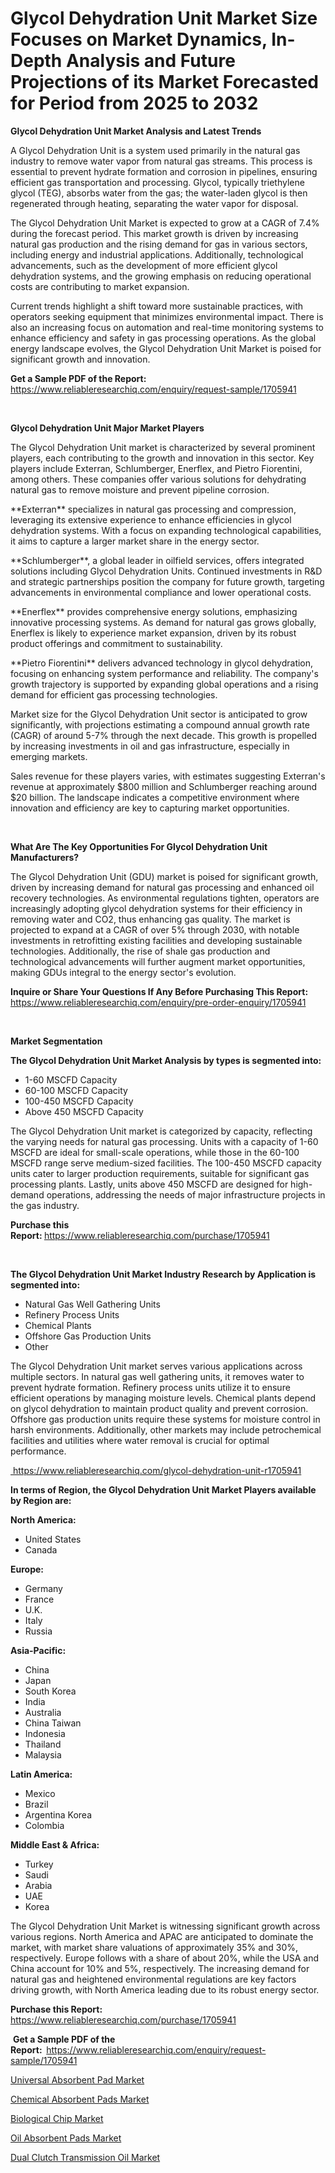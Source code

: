 <p><h1>Glycol Dehydration Unit Market Size Focuses on Market Dynamics, In-Depth Analysis and Future Projections of its Market Forecasted for Period from 2025 to 2032</h1></p><p><strong>Glycol Dehydration Unit Market Analysis and Latest Trends</strong></p>
<p><p>A Glycol Dehydration Unit is a system used primarily in the natural gas industry to remove water vapor from natural gas streams. This process is essential to prevent hydrate formation and corrosion in pipelines, ensuring efficient gas transportation and processing. Glycol, typically triethylene glycol (TEG), absorbs water from the gas; the water-laden glycol is then regenerated through heating, separating the water vapor for disposal.</p><p>The Glycol Dehydration Unit Market is expected to grow at a CAGR of 7.4% during the forecast period. This market growth is driven by increasing natural gas production and the rising demand for gas in various sectors, including energy and industrial applications. Additionally, technological advancements, such as the development of more efficient glycol dehydration systems, and the growing emphasis on reducing operational costs are contributing to market expansion.</p><p>Current trends highlight a shift toward more sustainable practices, with operators seeking equipment that minimizes environmental impact. There is also an increasing focus on automation and real-time monitoring systems to enhance efficiency and safety in gas processing operations. As the global energy landscape evolves, the Glycol Dehydration Unit Market is poised for significant growth and innovation.</p></p>
<p><strong>Get a Sample PDF of the Report:&nbsp;</strong> <a href="https://www.reliableresearchiq.com/enquiry/request-sample/1705941?utm_campaign=1900&utm_medium=2&utm_source=Github&utm_content=ia&utm_term=31032025&utm_id=glycol-dehydration-unit">https://www.reliableresearchiq.com/enquiry/request-sample/1705941</a></p>
<p>&nbsp;</p>
<p><strong>Glycol Dehydration Unit Major Market Players</strong></p>
<p><p>The Glycol Dehydration Unit market is characterized by several prominent players, each contributing to the growth and innovation in this sector. Key players include Exterran, Schlumberger, Enerflex, and Pietro Fiorentini, among others. These companies offer various solutions for dehydrating natural gas to remove moisture and prevent pipeline corrosion.</p><p>**Exterran** specializes in natural gas processing and compression, leveraging its extensive experience to enhance efficiencies in glycol dehydration systems. With a focus on expanding technological capabilities, it aims to capture a larger market share in the energy sector.</p><p>**Schlumberger**, a global leader in oilfield services, offers integrated solutions including Glycol Dehydration Units. Continued investments in R&D and strategic partnerships position the company for future growth, targeting advancements in environmental compliance and lower operational costs.</p><p>**Enerflex** provides comprehensive energy solutions, emphasizing innovative processing systems. As demand for natural gas grows globally, Enerflex is likely to experience market expansion, driven by its robust product offerings and commitment to sustainability.</p><p>**Pietro Fiorentini** delivers advanced technology in glycol dehydration, focusing on enhancing system performance and reliability. The company's growth trajectory is supported by expanding global operations and a rising demand for efficient gas processing technologies.</p><p>Market size for the Glycol Dehydration Unit sector is anticipated to grow significantly, with projections estimating a compound annual growth rate (CAGR) of around 5-7% through the next decade. This growth is propelled by increasing investments in oil and gas infrastructure, especially in emerging markets.</p><p>Sales revenue for these players varies, with estimates suggesting Exterran's revenue at approximately $800 million and Schlumberger reaching around $20 billion. The landscape indicates a competitive environment where innovation and efficiency are key to capturing market opportunities.</p></p>
<p>&nbsp;</p>
<p><strong>What Are The Key Opportunities For Glycol Dehydration Unit Manufacturers?</strong></p>
<p><p>The Glycol Dehydration Unit (GDU) market is poised for significant growth, driven by increasing demand for natural gas processing and enhanced oil recovery technologies. As environmental regulations tighten, operators are increasingly adopting glycol dehydration systems for their efficiency in removing water and CO2, thus enhancing gas quality. The market is projected to expand at a CAGR of over 5% through 2030, with notable investments in retrofitting existing facilities and developing sustainable technologies. Additionally, the rise of shale gas production and technological advancements will further augment market opportunities, making GDUs integral to the energy sector's evolution.</p></p>
<p><strong>Inquire or Share Your Questions If Any Before Purchasing This Report:</strong> <a href="https://www.reliableresearchiq.com/enquiry/pre-order-enquiry/1705941?utm_campaign=1900&utm_medium=2&utm_source=Github&utm_content=ia&utm_term=31032025&utm_id=glycol-dehydration-unit">https://www.reliableresearchiq.com/enquiry/pre-order-enquiry/1705941</a></p>
<p>&nbsp;</p>
<p><strong>Market Segmentation</strong></p>
<p><strong>The Glycol Dehydration Unit Market Analysis by types is segmented into:</strong></p>
<p><ul><li>1-60 MSCFD Capacity</li><li>60-100 MSCFD Capacity</li><li>100-450 MSCFD Capacity</li><li>Above 450 MSCFD Capacity</li></ul></p>
<p><p>The Glycol Dehydration Unit market is categorized by capacity, reflecting the varying needs for natural gas processing. Units with a capacity of 1-60 MSCFD are ideal for small-scale operations, while those in the 60-100 MSCFD range serve medium-sized facilities. The 100-450 MSCFD capacity units cater to larger production requirements, suitable for significant gas processing plants. Lastly, units above 450 MSCFD are designed for high-demand operations, addressing the needs of major infrastructure projects in the gas industry.</p></p>
<p><strong>Purchase this Report:&nbsp;</strong><a href="https://www.reliableresearchiq.com/purchase/1705941?utm_campaign=1900&utm_medium=2&utm_source=Github&utm_content=ia&utm_term=31032025&utm_id=glycol-dehydration-unit">https://www.reliableresearchiq.com/purchase/1705941</a></p>
<p>&nbsp;</p>
<p><strong>The Glycol Dehydration Unit Market Industry Research by Application is segmented into:</strong></p>
<p><ul><li>Natural Gas Well Gathering Units</li><li>Refinery Process Units</li><li>Chemical Plants</li><li>Offshore Gas Production Units</li><li>Other</li></ul></p>
<p><p>The Glycol Dehydration Unit market serves various applications across multiple sectors. In natural gas well gathering units, it removes water to prevent hydrate formation. Refinery process units utilize it to ensure efficient operations by managing moisture levels. Chemical plants depend on glycol dehydration to maintain product quality and prevent corrosion. Offshore gas production units require these systems for moisture control in harsh environments. Additionally, other markets may include petrochemical facilities and utilities where water removal is crucial for optimal performance.</p></p>
<p><a href="https://www.reliableresearchiq.com/glycol-dehydration-unit-r1705941?utm_campaign=1900&utm_medium=2&utm_source=Github&utm_content=ia&utm_term=31032025&utm_id=glycol-dehydration-unit">&nbsp;https://www.reliableresearchiq.com/glycol-dehydration-unit-r1705941</a></p>
<p><strong>In terms of Region, the Glycol Dehydration Unit Market Players available by Region are:</strong></p>
<p>
    <p> <strong> North America: </strong>
        <ul>
            <li>United States</li>
            <li>Canada</li>
        </ul>
        </p> 
    <p> <strong> Europe: </strong>
        <ul>
            <li>Germany</li>
            <li>France</li>
            <li>U.K.</li>
            <li>Italy</li>
            <li>Russia</li>
        </ul>
        </p> 
    <p> <strong> Asia-Pacific: </strong>
        <ul>
            <li>China</li>
            <li>Japan</li>
            <li>South Korea</li>
            <li>India</li>
            <li>Australia</li>
            <li>China Taiwan</li>
            <li>Indonesia</li>
            <li>Thailand</li>
            <li>Malaysia</li>
        </ul>
        </p> 
    <p> <strong> Latin America: </strong>
        <ul>
            <li>Mexico</li>
            <li>Brazil</li>
            <li>Argentina Korea</li>
            <li>Colombia</li>
        </ul>
        </p> 
    <p> <strong> Middle East & Africa: </strong>
        <ul>
            <li>Turkey</li>
            <li>Saudi</li>
            <li>Arabia</li>
            <li>UAE</li>
            <li>Korea</li>
        </ul>
    </p>
    </p>
<p><p>The Glycol Dehydration Unit Market is witnessing significant growth across various regions. North America and APAC are anticipated to dominate the market, with market share valuations of approximately 35% and 30%, respectively. Europe follows with a share of about 20%, while the USA and China account for 10% and 5%, respectively. The increasing demand for natural gas and heightened environmental regulations are key factors driving growth, with North America leading due to its robust energy sector.</p></p>
<p><strong>Purchase this Report: </strong><a href="https://www.reliableresearchiq.com/purchase/1705941?utm_campaign=1900&utm_medium=2&utm_source=Github&utm_content=ia&utm_term=31032025&utm_id=glycol-dehydration-unit">https://www.reliableresearchiq.com/purchase/1705941</a></p>
<p>&nbsp;<strong>Get a Sample PDF of the Report:&nbsp;&nbsp;</strong><a href="https://www.reliableresearchiq.com/enquiry/request-sample/1705941?utm_campaign=1900&utm_medium=2&utm_source=Github&utm_content=ia&utm_term=31032025&utm_id=glycol-dehydration-unit">https://www.reliableresearchiq.com/enquiry/request-sample/1705941</a></p>
<p><strong></strong></p>
<p><p><a href="https://github.com/ayondaylos/Market-Research-Report-List-1/blob/main/universal-absorbent-pad-market.md?utm_campaign=1900&utm_medium=2&utm_source=Github&utm_content=ia&utm_term=31032025&utm_id=glycol-dehydration-unit">Universal Absorbent Pad Market</a></p><p><a href="https://github.com/madethkijori/Market-Research-Report-List-1/blob/main/chemical-absorbent-pads-market.md?utm_campaign=1900&utm_medium=2&utm_source=Github&utm_content=ia&utm_term=31032025&utm_id=glycol-dehydration-unit">Chemical Absorbent Pads Market</a></p><p><a href="https://github.com/kanetaerkid/Market-Research-Report-List-1/blob/main/biological-chip-market.md?utm_campaign=1900&utm_medium=2&utm_source=Github&utm_content=ia&utm_term=31032025&utm_id=glycol-dehydration-unit">Biological Chip Market</a></p><p><a href="https://github.com/leoustolja/Market-Research-Report-List-1/blob/main/oil-absorbent-pads-market.md?utm_campaign=1900&utm_medium=2&utm_source=Github&utm_content=ia&utm_term=31032025&utm_id=glycol-dehydration-unit">Oil Absorbent Pads Market</a></p><p><a href="https://github.com/bichukapac/Market-Research-Report-List-1/blob/main/dual-clutch-transmission-oil-market.md?utm_campaign=1900&utm_medium=2&utm_source=Github&utm_content=ia&utm_term=31032025&utm_id=glycol-dehydration-unit">Dual Clutch Transmission Oil Market</a></p></p>